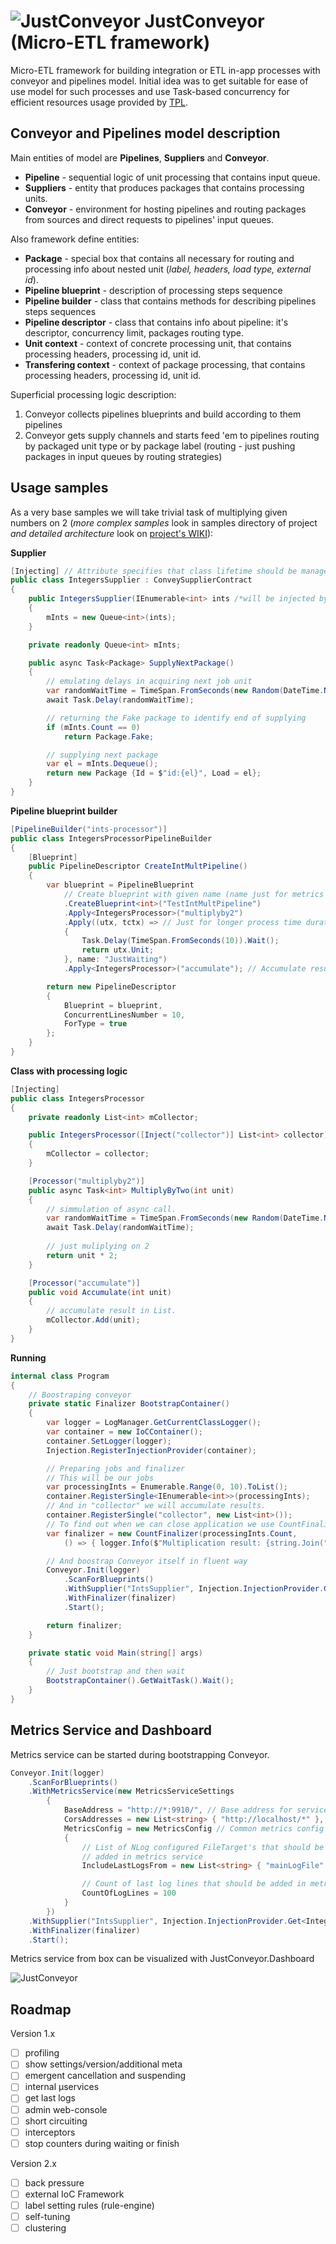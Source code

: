 ![JustConveyor](https://raw.githubusercontent.com/vsk-insurance-company/JustConveyor/master/JustConveyor.WebAdmin/JustConveyor.WebAdmin/wwwroot/images/logo-dark-small.png) JustConveyor (Micro-ETL framework)
================================
Micro-ETL framework for building integration or ETL in-app processes with conveyor and pipelines model. Initial idea was to get suitable for ease of use model for such processes and use Task-based concurrency for efficient resources usage provided by [TPL](https://msdn.microsoft.com/ru-ru/library/dd460717(v=vs.110).aspx).

Conveyor and Pipelines model description
--------------------

Main entities of model are **Pipelines**, **Suppliers** and **Conveyor**.
* **Pipeline** - sequential logic of unit processing that contains input  queue.
* **Suppliers** - entity that produces packages that contains processing units.
* **Conveyor** - environment for hosting pipelines and routing packages from sources and direct requests to pipelines' input queues.

Also framework define entities:
* **Package** - special box that contains all necessary for routing and processing info about nested unit (*label, headers, load type, external id*).
* **Pipeline blueprint** - description of processing steps sequence
* **Pipeline builder** - class that contains methods for describing pipelines steps sequences
* **Pipeline descriptor** - class that contains info about pipeline: it's descriptor, concurrency limit, packages routing type.
* **Unit context** - context of concrete processing unit, that contains processing headers, processing id, unit id.
* **Transfering context** - context of package processing, that contains processing headers, processing id, unit id.

Superficial processing logic description:
1. Conveyor collects pipelines blueprints and build according to them pipelines
2. Conveyor gets supply channels and starts feed 'em to pipelines routing by packaged unit type or by package label (routing - just pushing packages in input queues by routing strategies)

Usage samples
------------------
As a very base samples we will take trivial task of multiplying given numbers on 2 (*more complex samples* look in samples directory of project *and detailed architecture* look on [project's WIKI](https://github.com/vsk-insurance-company/JustConveyor/wiki)):

**Supplier**
```csharp
[Injecting] // Attribute specifies that class lifetime should be managed by internal IoC container
public class IntegersSupplier : ConveySupplierContract
{
	public IntegersSupplier(IEnumerable<int> ints /*will be injected by injection provider*/)
	{
		mInts = new Queue<int>(ints);
	}

	private readonly Queue<int> mInts;

	public async Task<Package> SupplyNextPackage()
	{
		// emulating delays in acquiring next job unit
		var randomWaitTime = TimeSpan.FromSeconds(new Random(DateTime.Now.Millisecond).Next(1, 10));
		await Task.Delay(randomWaitTime);

		// returning the Fake package to identify end of supplying
		if (mInts.Count == 0)
			return Package.Fake;

		// supplying next package
		var el = mInts.Dequeue();
		return new Package {Id = $"id:{el}", Load = el};
	}
}
```
**Pipeline blueprint builder**
```csharp
[PipelineBuilder("ints-processor")]
public class IntegersProcessorPipelineBuilder
{
	[Blueprint]
	public PipelineDescriptor CreateIntMultPipeline()
	{
		var blueprint = PipelineBlueprint
			// Create blueprint with given name (name just for metrics display)
			.CreateBlueprint<int>("TestIntMultPipeline")			
			.Apply<IntegersProcessor>("multiplyby2")
			.Apply((utx, tctx) => // Just for longer process time duration
			{
				Task.Delay(TimeSpan.FromSeconds(10)).Wait();
				return utx.Unit;
			}, name: "JustWaiting")
			.Apply<IntegersProcessor>("accumulate"); // Accumulate result in "collector"

		return new PipelineDescriptor
		{
			Blueprint = blueprint,
			ConcurrentLinesNumber = 10,
			ForType = true
		};
	}
}
```
**Class with processing logic**
```csharp
[Injecting]
public class IntegersProcessor
{
	private readonly List<int> mCollector;

	public IntegersProcessor([Inject("collector")] List<int> collector)
	{
		mCollector = collector;
	}

	[Processor("multiplyby2")]
	public async Task<int> MultiplyByTwo(int unit)
	{
		// simmulation of async call.
		var randomWaitTime = TimeSpan.FromSeconds(new Random(DateTime.Now.Millisecond).Next(20, 90));
		await Task.Delay(randomWaitTime); 
		
		// just muliplying on 2
		return unit * 2;
	}

	[Processor("accumulate")]
	public void Accumulate(int unit)
	{
		// accumulate result in List.
		mCollector.Add(unit); 
	}
}
```
**Running**
```csharp
internal class Program
{
	// Boostraping conveyor
	private static Finalizer BootstrapContainer()
	{
		var logger = LogManager.GetCurrentClassLogger();
		var container = new IoCContainer();
		container.SetLogger(logger);
		Injection.RegisterInjectionProvider(container);

		// Preparing jobs and finalizer
		// This will be our jobs
		var processingInts = Enumerable.Range(0, 10).ToList();
		container.RegisterSingle<IEnumerable<int>>(processingInts);
		// And in "collector" we will accumulate results.
		container.RegisterSingle("collector", new List<int>());
		// To find out when we can close application we use CountFinalizer
		var finalizer = new CountFinalizer(processingInts.Count,
			() => { logger.Info($"Multiplication result: {string.Join(",", container.Get<List<int>>("collector"))}"); });

		// And boostrap Conveyor itself in fluent way
		Conveyor.Init(logger)
			.ScanForBlueprints()
			.WithSupplier("IntsSupplier", Injection.InjectionProvider.Get<IntegersSupplier>())
			.WithFinalizer(finalizer)
			.Start();

		return finalizer;
	}

	private static void Main(string[] args)
	{
		// Just bootstrap and then wait
		BootstrapContainer().GetWaitTask().Wait();
	}
}
```
Metrics Service and Dashboard
---------------------
Metrics service can be started during bootstrapping Conveyor.
```csharp
Conveyor.Init(logger)
	.ScanForBlueprints()
	.WithMetricsService(new MetricsServiceSettings
		{
			BaseAddress = "http://*:9910/", // Base address for service
			CorsAddresses = new List<string> { "http://localhost/*" }, // CORS
			MetricsConfig = new MetricsConfig // Common metrics config
			{
				// List of NLog configured FileTarget's that should be
				// added in metrics service
				IncludeLastLogsFrom = new List<string> { "mainLogFile" },

				// Count of last log lines that should be added in metrics
				CountOfLogLines = 100
			}
		})
	.WithSupplier("IntsSupplier", Injection.InjectionProvider.Get<IntegersSupplier>())
	.WithFinalizer(finalizer)
	.Start();
```

Metrics service from box can be visualized with JustConveyor.Dashboard

![JustConveyor](https://raw.githubusercontent.com/vsk-insurance-company/JustConveyor/master/Documentation/images/dashboard-sample-00.png) 


Roadmap
---------------------

Version 1.x
- [ ] profiling
- [ ] show settings/version/additional meta
- [ ] emergent cancellation and suspending
- [ ] internal μservices
- [ ] get last logs
- [ ] admin web-console
- [ ] short circuiting
- [ ] interceptors
- [ ] stop counters during waiting or finish

Version 2.x
- [ ] back pressure
- [ ] external IoC Framework
- [ ] label setting rules (rule-engine)
- [ ] self-tuning
- [ ] clustering
